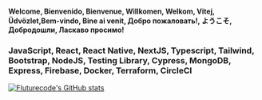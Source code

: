 #### Welcome, Bienvenido, Bienvenue, Willkomen, Welkom, Vitej, Üdvözlet,Bem-vindo, Bine ai venit, Добро пожаловать!, ようこそ, Добродошли, Ласкаво просимо!

### JavaScript, React, React Native, NextJS, Typescript, Tailwind, Bootstrap, NodeJS, Testing Library, Cypress, MongoDB, Express, Firebase, Docker, Terraform, CircleCI

[![Fluturecode's GitHub stats](https://github-readme-stats.vercel.app/api?username=fluturecode)](https://github.com/fluturecode/github-readme-stats)
